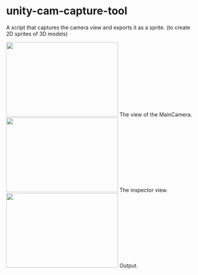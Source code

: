 # unity-cam-capture-tool
A script that captures the camera view and exports it as a sprite. (to create 2D sprites of 3D models)

<img src="https://github.com/user-attachments/assets/cbc1bc96-fece-43a7-b087-2443f0605d8f" width="300" height="200">
The view of the MainCamera.

<img src="https://github.com/user-attachments/assets/54bc855c-ff2b-4232-9988-5795fe1dc430" width="300" height="200">
The inspector view.

<img src="https://github.com/user-attachments/assets/a661602f-12a8-4bc0-a390-06f4b201896a" width="300" height="200">
Output.
